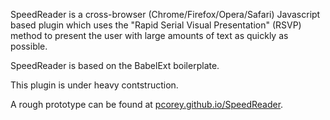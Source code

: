 SpeedReader is a cross-browser (Chrome/Firefox/Opera/Safari) Javascript based plugin which uses the "Rapid Serial Visual Presentation" (RSVP) method to present the user with large amounts of text as quickly as possible.

SpeedReader is based on the BabelExt boilerplate.

This plugin is under heavy contstruction.

A rough prototype can be found at [pcorey.github.io/SpeedReader](pcorey.github.io/SpeedReader).
